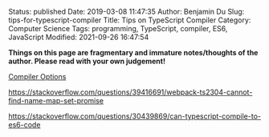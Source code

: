 Status: published
Date: 2019-03-08 11:47:35
Author: Benjamin Du
Slug: tips-for-typescript-compiler
Title: Tips on TypeScript Compiler
Category: Computer Science
Tags: programming, TypeScript, compiler, ES6, JavaScript
Modified: 2021-09-26 16:47:54

**Things on this page are fragmentary and immature notes/thoughts of the author. Please read with your own judgement!**

[Compiler Options](https://www.typescriptlang.org/docs/handbook/compiler-options.html)

https://stackoverflow.com/questions/39416691/webpack-ts2304-cannot-find-name-map-set-promise

https://stackoverflow.com/questions/30439869/can-typescript-compile-to-es6-code

